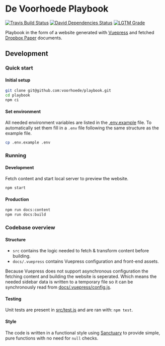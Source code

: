 # De Voorhoede Playbook
[![Travis Build Status][travis-icon]][travis]
[![David Dependencies Status][david-icon]][david]
[![LGTM Grade][lgtm-icon]][lgtm]

Playbook in the form of a website generated with [Vuepress](https://vuepress.vuejs.org/) and fetched [Dropbox Paper](https://www.dropbox.com/paper) documents.

## Development

### Quick start
#### Initial setup
```sh
git clone git@github.com:voorhoede/playbook.git
cd playbook
npm ci
```

#### Set environment
All needed environment variables are listed in the [.env.example](.env.example) file. To automatically set them fill in a `.env` file following the same structure as the example file.
```sh
cp .env.example .env
```

### Running
#### Development
Fetch content and start local server to preview the website.
```sh
npm start
```

#### Production
```sh
npm run docs:content
npm run docs:build
```

### Codebase overview
#### Structure
- `src` contains the logic needed to fetch & transform content before building.
- `docs/.vuepress` contains Vuepress configuration and front-end assets.

Because Vuepress does not support asynchronous configuration the fetching content and building the website is seperated. Which means the needed sidebar data is written to a temporary file so it can be synchronously read from [docs/.vuepress/config.js](docs/.vuepress/config.js).

#### Testing
Unit tests are present in [src/test.js](src/test.js) and are ran with: `npm test`.

#### Style
The code is written in a functional style using [Sanctuary](https://sanctuary.js.org/) to provide simple, pure functions with no need for `null` checks.

[travis]: https://travis-ci.org/voorhoede/playbook/branches
[travis-icon]: https://img.shields.io/travis/voorhoede/playbook/master.svg?style=flat-square
[david]: https://david-dm.org/voorhoede/playbook
[david-icon]: https://img.shields.io/david/voorhoede/playbook.svg?style=flat-square
[lgtm]: https://lgtm.com/projects/g/voorhoede/playbook/
[lgtm-icon]: https://img.shields.io/lgtm/grade/javascript/g/voorhoede/playbook.svg?style=flat-square
